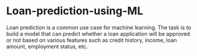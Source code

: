 # Loan-prediction-using-ML
Loan prediction is a common use case for machine learning. The task is to build a model that can predict whether a loan application will be approved or not based on various features such as credit history, income, loan amount, employment status, etc.
